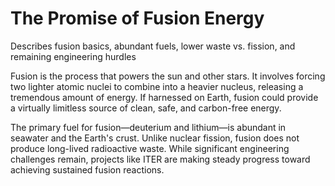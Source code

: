 # The Promise of Fusion Energy

Describes fusion basics, abundant fuels, lower waste vs. fission, and remaining engineering hurdles

Fusion is the process that powers the sun and other stars. It involves forcing two lighter atomic nuclei to combine into a heavier nucleus, releasing a tremendous amount of energy. If harnessed on Earth, fusion could provide a virtually limitless source of clean, safe, and carbon-free energy.

The primary fuel for fusion—deuterium and lithium—is abundant in seawater and the Earth's crust. Unlike nuclear fission, fusion does not produce long-lived radioactive waste. While significant engineering challenges remain, projects like ITER are making steady progress toward achieving sustained fusion reactions.
